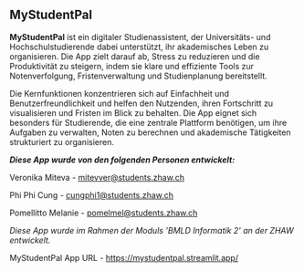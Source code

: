 ## MyStudentPal

**MyStudentPal** ist ein digitaler Studienassistent, der Universitäts- und Hochschulstudierende dabei unterstützt, ihr akademisches Leben zu organisieren. Die App zielt darauf ab, Stress zu reduzieren und die Produktivität zu steigern, indem sie klare und effiziente Tools zur Notenverfolgung, Fristenverwaltung und Studienplanung bereitstellt.

Die Kernfunktionen konzentrieren sich auf Einfachheit und Benutzerfreundlichkeit und helfen den Nutzenden, ihren Fortschritt zu visualisieren und Fristen im Blick zu behalten. Die App eignet sich besonders für Studierende, die eine zentrale Plattform benötigen, um ihre Aufgaben zu verwalten, Noten zu berechnen und akademische Tätigkeiten strukturiert zu organisieren.

***Diese App wurde von den folgenden Personen entwickelt:***

Veronika Miteva - mitevver@students.zhaw.ch

Phi Phi Cung - cungphi1@students.zhaw.ch

Pomellitto Melanie - pomelmel@students.zhaw.ch

*Diese App wurde im Rahmen der Moduls 'BMLD Informatik 2' an der ZHAW entwickelt.*

MyStudentPal App URL - https://mystudentpal.streamlit.app/
